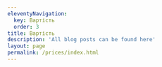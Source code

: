 ```yaml
---
eleventyNavigation:
  key: Вартість
  order: 3
title: Вартість
description: 'All blog posts can be found here'
layout: page
permalink: /prices/index.html
---
```

